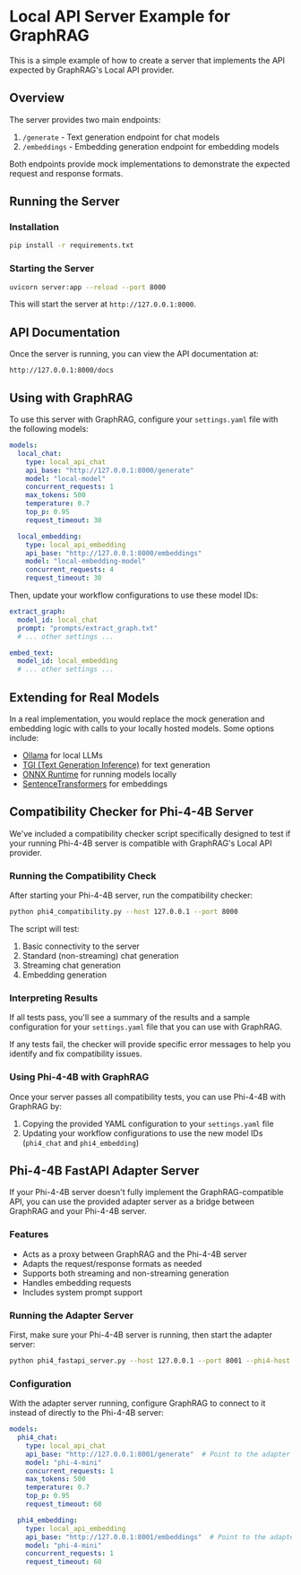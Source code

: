 # Local API Server Example for GraphRAG

This is a simple example of how to create a server that implements the API expected by GraphRAG's Local API provider.

## Overview

The server provides two main endpoints:

1. `/generate` - Text generation endpoint for chat models
2. `/embeddings` - Embedding generation endpoint for embedding models

Both endpoints provide mock implementations to demonstrate the expected request and response formats.

## Running the Server

### Installation

```bash
pip install -r requirements.txt
```

### Starting the Server

```bash
uvicorn server:app --reload --port 8000
```

This will start the server at `http://127.0.0.1:8000`.

## API Documentation

Once the server is running, you can view the API documentation at:

```
http://127.0.0.1:8000/docs
```

## Using with GraphRAG

To use this server with GraphRAG, configure your `settings.yaml` file with the following models:

```yaml
models:
  local_chat:
    type: local_api_chat
    api_base: "http://127.0.0.1:8000/generate"
    model: "local-model"
    concurrent_requests: 1
    max_tokens: 500
    temperature: 0.7
    top_p: 0.95
    request_timeout: 30

  local_embedding:
    type: local_api_embedding
    api_base: "http://127.0.0.1:8000/embeddings"
    model: "local-embedding-model"
    concurrent_requests: 4
    request_timeout: 30
```

Then, update your workflow configurations to use these model IDs:

```yaml
extract_graph:
  model_id: local_chat
  prompt: "prompts/extract_graph.txt"
  # ... other settings ...

embed_text:
  model_id: local_embedding
  # ... other settings ...
```

## Extending for Real Models

In a real implementation, you would replace the mock generation and embedding logic with calls to your locally hosted models. Some options include:

- [Ollama](https://github.com/ollama/ollama) for local LLMs
- [TGI (Text Generation Inference)](https://github.com/huggingface/text-generation-inference) for text generation
- [ONNX Runtime](https://onnxruntime.ai/) for running models locally
- [SentenceTransformers](https://www.sbert.net/) for embeddings 

## Compatibility Checker for Phi-4-4B Server

We've included a compatibility checker script specifically designed to test if your running Phi-4-4B server is compatible with GraphRAG's Local API provider.

### Running the Compatibility Check

After starting your Phi-4-4B server, run the compatibility checker:

```bash
python phi4_compatibility.py --host 127.0.0.1 --port 8000
```

The script will test:
1. Basic connectivity to the server
2. Standard (non-streaming) chat generation
3. Streaming chat generation
4. Embedding generation

### Interpreting Results

If all tests pass, you'll see a summary of the results and a sample configuration for your `settings.yaml` file that you can use with GraphRAG.

If any tests fail, the checker will provide specific error messages to help you identify and fix compatibility issues.

### Using Phi-4-4B with GraphRAG

Once your server passes all compatibility tests, you can use Phi-4-4B with GraphRAG by:

1. Copying the provided YAML configuration to your `settings.yaml` file
2. Updating your workflow configurations to use the new model IDs (`phi4_chat` and `phi4_embedding`)

## Phi-4-4B FastAPI Adapter Server

If your Phi-4-4B server doesn't fully implement the GraphRAG-compatible API, you can use the provided adapter server as a bridge between GraphRAG and your Phi-4-4B server.

### Features

- Acts as a proxy between GraphRAG and the Phi-4-4B server
- Adapts the request/response formats as needed
- Supports both streaming and non-streaming generation
- Handles embedding requests
- Includes system prompt support

### Running the Adapter Server

First, make sure your Phi-4-4B server is running, then start the adapter server:

```bash
python phi4_fastapi_server.py --host 127.0.0.1 --port 8001 --phi4-host 127.0.0.1 --phi4-port 8000
```

### Configuration

With the adapter server running, configure GraphRAG to connect to it instead of directly to the Phi-4-4B server:

```yaml
models:
  phi4_chat:
    type: local_api_chat
    api_base: "http://127.0.0.1:8001/generate"  # Point to the adapter server
    model: "phi-4-mini"
    concurrent_requests: 1
    max_tokens: 500
    temperature: 0.7
    top_p: 0.95
    request_timeout: 60

  phi4_embedding:
    type: local_api_embedding
    api_base: "http://127.0.0.1:8001/embeddings"  # Point to the adapter server
    model: "phi-4-mini"
    concurrent_requests: 1
    request_timeout: 60
``` 